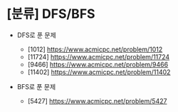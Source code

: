 # [분류] DFS/BFS
-   DFS로 푼 문제
    - [1012] https://www.acmicpc.net/problem/1012
    - [11724] https://www.acmicpc.net/problem/11724
    - [9466] https://www.acmicpc.net/problem/9466
    - [11402] https://www.acmicpc.net/problem/11402

- BFS로 푼 문제
    - [5427] https://www.acmicpc.net/problem/5427
